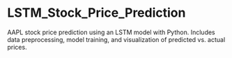 # LSTM_Stock_Price_Prediction
AAPL stock price prediction using an LSTM model with Python. Includes data preprocessing, model training, and visualization of predicted vs. actual prices.
